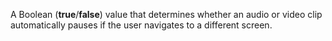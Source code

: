 A Boolean (**true**/**false**) value that determines whether an audio or video clip automatically pauses if the user navigates to a different screen.
